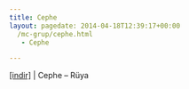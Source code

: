 ```yaml
---
title: Cephe
layout: pagedate: 2014-04-18T12:39:17+00:00
  /mc-grup/cephe.html
   - Cephe

---
```

<a href="https://cloud.mail.ru/public/4aaabd4b1a49/Cephe%20-%20R%C3%BCya" target="_blank">[indir]</a> | Cephe &#8211; Rüya